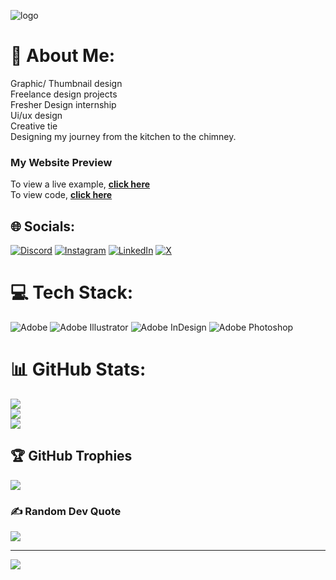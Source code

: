 ![logo](https://github.com/rbakshi66/rbakshi66/helllo.jpg)

# 💫 About Me:
Graphic/ Thumbnail design<br>
Freelance design projects<br>
Fresher Design internship<br>
Ui/ux design <br>
Creative tie<br>
Designing my journey from the kitchen to the chimney.

### My Website Preview
To view a live example, **[click here](https://rbakshi66.github.io/website/)**
<br>
To view code, **[click here](https://github.com/rbakshi66/website)**


## 🌐 Socials:
[![Discord](https://img.shields.io/badge/Discord-%237289DA.svg?logo=discord&logoColor=white)](https://discord.gg/https://discord.com/users/977632734556070019) [![Instagram](https://img.shields.io/badge/Instagram-%23E4405F.svg?logo=Instagram&logoColor=white)](https://instagram.com/https://www.instagram.com/designer_stall?utm_source=ig_web_button_share_sheet&igsh=ZDNlZDc0MzIxNw==) [![LinkedIn](https://img.shields.io/badge/LinkedIn-%230077B5.svg?logo=linkedin&logoColor=white)](https://linkedin.com/in/https://www.linkedin.com/in/rishaj-bakshi-298328230/) [![X](https://img.shields.io/badge/X-black.svg?logo=X&logoColor=white)](https://x.com/https://x.com/designer87487) 

# 💻 Tech Stack:
![Adobe](https://img.shields.io/badge/adobe-%23FF0000.svg?style=for-the-badge&logo=adobe&logoColor=white) ![Adobe Illustrator](https://img.shields.io/badge/adobe%20illustrator-%23FF9A00.svg?style=for-the-badge&logo=adobe%20illustrator&logoColor=white) ![Adobe InDesign](https://img.shields.io/badge/Adobe%20InDesign-49021F?style=for-the-badge&logo=adobeindesign&logoColor=FF3366) ![Adobe Photoshop](https://img.shields.io/badge/adobe%20photoshop-%2331A8FF.svg?style=for-the-badge&logo=adobe%20photoshop&logoColor=white)
# 📊 GitHub Stats:
![](https://github-readme-stats.vercel.app/api?username=rbakshi66&theme=tokyonight&hide_border=true&include_all_commits=true&count_private=true)<br/>
![](https://github-readme-streak-stats.herokuapp.com/?user=rbakshi66&theme=tokyonight&hide_border=true)<br/>
![](https://github-readme-stats.vercel.app/api/top-langs/?username=rbakshi66&theme=tokyonight&hide_border=true&include_all_commits=true&count_private=true&layout=compact)

## 🏆 GitHub Trophies
![](https://github-profile-trophy.vercel.app/?username=rbakshi66&theme=tokyonight&no-frame=true&no-bg=false&margin-w=4)

### ✍️ Random Dev Quote
![](https://quotes-github-readme.vercel.app/api?type=horizontal&theme=radical)

---
[![](https://visitcount.itsvg.in/api?id=rbakshi66&icon=5&color=0)](https://visitcount.itsvg.in)

<!-- Proudly created with GPRM ( https://gprm.itsvg.in ) -->
